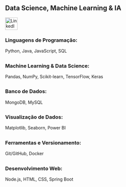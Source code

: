 ## Data Science, Machine Learning & IA

<p align="left">
  <a href="https://www.linkedin.com/in/lucascanutoo/" target="_blank">
    <img src="https://skillicons.dev/icons?i=linkedin" height="40" alt="LinkedIn" />
  </a>
</p>

### Linguagens de Programação: 
Python, Java, JavaScript, SQL
##
###  Machine Learning & Data Science: 
Pandas, NumPy, Scikit-learn, TensorFlow, Keras
##
###  Banco de Dados: 
MongoDB, MySQL
##
###  Visualização de Dados: 
Matplotlib, Seaborn, Power BI
##
###  Ferramentas e Versionamento: 
Git/GitHub, Docker
##
###  Desenvolvimento Web: 
Node.js, HTML, CSS, Spring Boot
